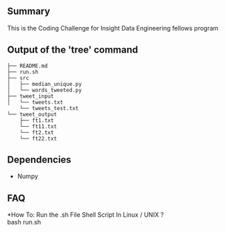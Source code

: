 ##  Summary
   This is the Coding Challenge for Insight Data Engineering fellows program
  

##  Output of the 'tree' command

	├── README.md  
	├── run.sh  
	├── src  
	│   ├── median_unique.py  
	│   └── words_tweeted.py  
	├── tweet_input  
	│   └── tweets.txt  
	    └── tweets_test.txt  
	└── tweet_output  
	    ├── ft1.txt  
	    └── ft11.txt  
	    └── ft2.txt 
	    └── ft22.txt  
        

## Dependencies
  * Numpy

## FAQ
*How To: Run the .sh File Shell Script In Linux / UNIX ?  
    bash run.sh 
